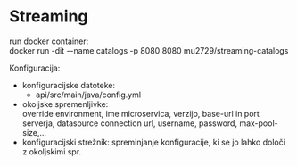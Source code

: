 # Streaming  

run docker container:  
    docker run -dit --name catalogs -p 8080:8080 mu2729/streaming-catalogs


Konfiguracija:  
 - konfiguracijske datoteke:  
   + api/src/main/java/config.yml  
 - okoljske spremenljivke:  
    override environment, ime microservica, verzijo, base-url in port serverja, datasource connection url, username, password, max-pool-size,... 
 - konfiguracijski strežnik: spreminjanje konfiguracije, ki se jo lahko določi z okoljskimi spr.